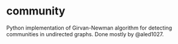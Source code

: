 # community

Python implementation of Girvan-Newman algorithm for detecting communities in undirected graphs. 
Done mostly by @aled1027.
